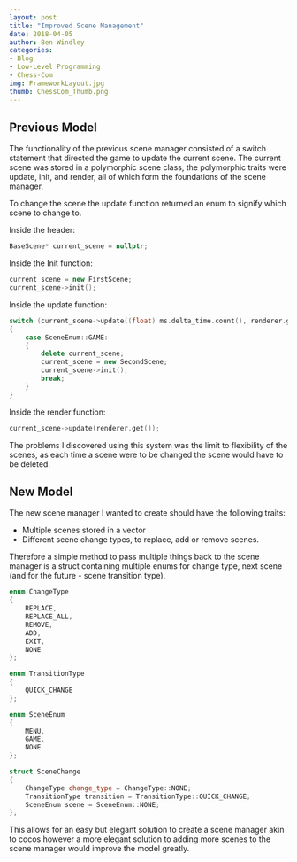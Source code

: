 ```yaml
---
layout: post
title: "Improved Scene Management"
date: 2018-04-05
author: Ben Windley
categories:
- Blog
- Low-Level Programming
- Chess-Com
img: FrameworkLayout.jpg
thumb: ChessCom_Thumb.png
---
```

<!--more-->
## Previous Model

The functionality of the previous scene manager consisted of a switch statement that directed the game to update the current scene. The current scene was stored in a polymorphic scene class, the polymorphic traits were update, init, and render, all of which form the foundations of the scene manager.

To change the scene the update function returned an enum to signify which scene to change to.

Inside the header:
```C++
BaseScene* current_scene = nullptr;
```
Inside the Init function:
```C++
current_scene = new FirstScene;
current_scene->init();
```
Inside the update function:
```C++
switch (current_scene->update((float) ms.delta_time.count(), renderer.get()))
{
	case SceneEnum::GAME:
	{
		delete current_scene;
		current_scene = new SecondScene;
		current_scene->init();
		break;
	}
}
```
Inside the render function:
```C++
current_scene->update(renderer.get());
```
The problems I discovered using this system was the limit to flexibility of the scenes, as each time a scene were to be changed the scene would have to be deleted.

## New Model

The new scene manager I wanted to create should have the following traits:
- Multiple scenes stored in a vector
- Different scene change types, to replace, add or remove scenes.

Therefore a simple method to pass multiple things back to the scene manager is a struct containing multiple enums for change type, next scene (and for the future - scene transition type).
```C++
enum ChangeType
{
	REPLACE,
	REPLACE_ALL,
	REMOVE,
	ADD,
	EXIT,
	NONE
};

enum TransitionType
{
	QUICK_CHANGE
};

enum SceneEnum
{
	MENU,
	GAME,
	NONE
};

struct SceneChange
{
	ChangeType change_type = ChangeType::NONE;
	TransitionType transition = TransitionType::QUICK_CHANGE;
	SceneEnum scene = SceneEnum::NONE;
};
```
This allows for an easy but elegant solution to create a scene manager akin to cocos however a more elegant solution to adding more scenes to the scene manager would improve the model greatly.